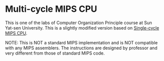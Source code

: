 # Multi-cycle MIPS CPU

This is one of the labs of Computer Organization Principle course at Sun Yat-sen University. This is a slightly modified version based on [Single-cycle MIPS CPU](https://github.com/howardlau1999/single-cycle-mips-cpu).

NOTE: This is NOT a standard MIPS implementation and is NOT compatible with any MIPS assemblers. The instructions are designed by professor and very different from those of standard MIPS code.

